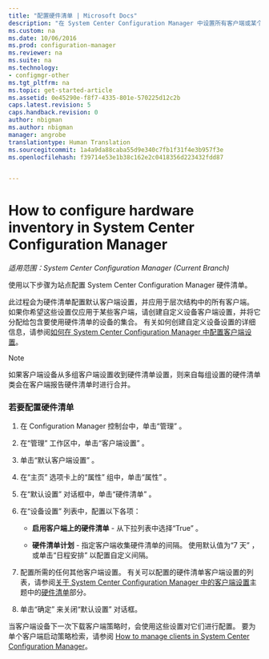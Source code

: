 ```yaml
---
title: "配置硬件清单 | Microsoft Docs"
description: "在 System Center Configuration Manager 中设置所有客户端或某个集合的硬件清单。"
ms.custom: na
ms.date: 10/06/2016
ms.prod: configuration-manager
ms.reviewer: na
ms.suite: na
ms.technology:
- configmgr-other
ms.tgt_pltfrm: na
ms.topic: get-started-article
ms.assetid: 0e45290e-f8f7-4335-801e-570225d12c2b
caps.latest.revision: 5
caps.handback.revision: 0
author: nbigman
ms.author: nbigman
manager: angrobe
translationtype: Human Translation
ms.sourcegitcommit: 1a4a9da88caba55d9e340c7fb1f31f4e3b957f3e
ms.openlocfilehash: f39714e53e1b38c162e2c0418356d223432fdd87


---
```

# <a name="how-to-configure-hardware-inventory-in-system-center-configuration-manager"></a>How to configure hardware inventory in System Center Configuration Manager

*适用范围：System Center Configuration Manager (Current Branch)*

使用以下步骤为站点配置 System Center Configuration Manager 硬件清单。  

 此过程会为硬件清单配置默认客户端设置，并应用于层次结构中的所有客户端。 如果你希望这些设置仅应用于某些客户端，请创建自定义设备客户端设置，并将它分配给包含要使用硬件清单的设备的集合。 有关如何创建自定义设备设置的详细信息，请参阅[如何在 System Center Configuration Manager 中配置客户端设置](../../../../core/clients/deploy/configure-client-settings.md)。  

> [!NOTE]  
>  如果客户端设备从多组客户端设置收到硬件清单设置，则来自每组设置的硬件清单类会在客户端报告硬件清单时进行合并。  

### <a name="to-configure-hardware-inventory"></a>若要配置硬件清单  

1.  在 Configuration Manager 控制台中，单击“管理” 。  

2.  在“管理”  工作区中，单击“客户端设置” 。  

3.  单击“默认客户端设置” 。  

4.  在“主页”  选项卡上的“属性”  组中，单击“属性” 。  

5.  在“默认设置”  对话框中，单击“硬件清单” 。  

6.  在“设备设置”  列表中，配置以下各项：  

    -   **启用客户端上的硬件清单** - 从下拉列表中选择“True” 。  

    -   **硬件清单计划** - 指定客户端收集硬件清单的间隔。 使用默认值为“7 天”  ，或单击“日程安排”  以配置自定义间隔。  

7.  配置所需的任何其他客户端设置。 有关可以配置的硬件清单客户端设置的列表，请参阅[关于 System Center Configuration Manager 中的客户端设置](../../../../core/clients/deploy/about-client-settings.md)主题中的[硬件清单](../../../../core/clients/deploy/about-client-settings.md#hardware-inventory)部分。  

8.  单击“确定”  来关闭“默认设置”  对话框。  

 当客户端设备下一次下载客户端策略时，会使用这些设置对它们进行配置。 要为单个客户端启动策略检索，请参阅 [How to manage clients in System Center Configuration Manager](../../../../core/clients/manage/manage-clients.md)。  



<!--HONumber=Dec16_HO3-->


